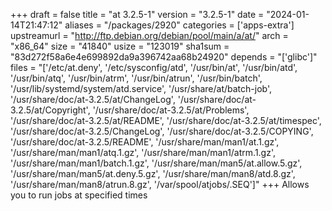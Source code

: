 +++
draft = false
title = "at 3.2.5-1"
version = "3.2.5-1"
date = "2024-01-14T21:47:12"
aliases = "/packages/2920"
categories = ['apps-extra']
upstreamurl = "http://ftp.debian.org/debian/pool/main/a/at/"
arch = "x86_64"
size = "41840"
usize = "123019"
sha1sum = "83d272f58a6e4e699892da9a396742aa68b24920"
depends = "['glibc']"
files = "['/etc/at.deny', '/etc/sysconfig/atd', '/usr/bin/at', '/usr/bin/atd', '/usr/bin/atq', '/usr/bin/atrm', '/usr/bin/atrun', '/usr/bin/batch', '/usr/lib/systemd/system/atd.service', '/usr/share/at/batch-job', '/usr/share/doc/at-3.2.5/at/ChangeLog', '/usr/share/doc/at-3.2.5/at/Copyright', '/usr/share/doc/at-3.2.5/at/Problems', '/usr/share/doc/at-3.2.5/at/README', '/usr/share/doc/at-3.2.5/at/timespec', '/usr/share/doc/at-3.2.5/ChangeLog', '/usr/share/doc/at-3.2.5/COPYING', '/usr/share/doc/at-3.2.5/README', '/usr/share/man/man1/at.1.gz', '/usr/share/man/man1/atq.1.gz', '/usr/share/man/man1/atrm.1.gz', '/usr/share/man/man1/batch.1.gz', '/usr/share/man/man5/at.allow.5.gz', '/usr/share/man/man5/at.deny.5.gz', '/usr/share/man/man8/atd.8.gz', '/usr/share/man/man8/atrun.8.gz', '/var/spool/atjobs/.SEQ']"
+++
Allows you to run jobs at specified times
